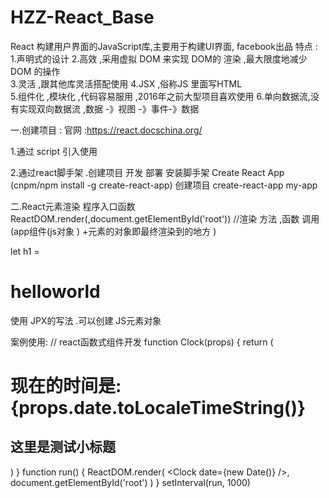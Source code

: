 # HZZ-React_Base

React 构建用户界面的JavaScript库,主要用于构建UI界面, facebook出品 
  特点 :
    1.声明式的设计 
    2.高效 ,采用虚拟 DOM 来实现 DOM的 渲染 ,最大限度地减少 DOM 的操作  
    3.灵活 ,跟其他库灵活搭配使用
    4.JSX ,俗称JS 里面写HTML  
    5.组件化 ,模块化 ,代码容易服用 ,2016年之前大型项目喜欢使用 
    6.单向数据流,没有实现双向数据流 ,数据 -》视图 -》事件-》数据 

一.创建项目 :
   官网 :https://react.docschina.org/
 
   1.通过 script 引入使用 
     <script crossorigin src="https://unpkg.com/react@16/umd/react.development.js"></script>
     <script crossorigin src="https://unpkg.com/react-dom@16/umd/react-dom.development.js"></script>

   2.通过react脚手架 .创建项目 开发 部署 
     安装脚手架 Create React App (cnpm/npm install -g create-react-app)
     创建项目 create-react-app my-app

二.React元素渲染 
    程序入口函数 
    ReactDOM.render(<App/>,document.getElementById('root')) //渲染 方法 ,函数 调用 (app组件(<App/>js对象 ) +元素的对象即最终渲染到的地方 )

   let h1 = <h1>helloworld</h1>
   使用 JPX的写法 .可以创建 JS元素对象 
   
   案例使用:
      // react函数式组件开发
        function Clock(props) {
          return (
            <div>
              <h1>现在的时间是:{props.date.toLocaleTimeString()}</h1>
              <h2>这里是测试小标题</h2>
            </div>
          )
        }
        function run() {
          ReactDOM.render(
            <Clock date={new Date()} />,
            document.getElementById('root')
          )
        }
        setInterval(run, 1000)


